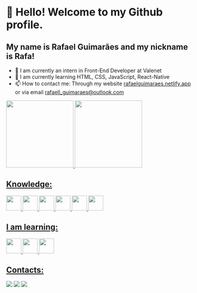 <link rel="stylesheet" href="https://cdn.jsdelivr.net/gh/devicons/devicon@v2.15.1/devicon.min.css">

# 👋 Hello! Welcome to my Github profile.
## My name is Rafael Guimarães and my nickname is Rafa!

- 🔭 I am currently an intern in Front-End Developer at Valenet
- 🌱 I am currently learning HTML, CSS, JavaScript, React-Native
- 📫 How to contact me: Through my website <a href="rafaelguimaraes.netlify.app" target="_blank">rafaelguimaraes.netlify.app</a> or via email rafaell_guimaraes@outlook.com

<div>
<a href="https://github.com/rafaaellguimaraes">
<img height="180em" src="https://github-readme-stats.vercel.app/api/top-langs/?username=rafaaellguimaraes&layout=compact&langs_count=7&theme=dracula"/>
<img height="180em" src="https://github-readme-stats.vercel.app/api?username=rafaaellguimaraes&show_icons=true&theme=dracula&include_all_commits=true&count_private=true"/>
</div>

## Knowledge:

<img src="https://cdn.jsdelivr.net/gh/devicons/devicon/icons/html5/html5-original-wordmark.svg" width="40" height="40"/>   
<img src="https://cdn.jsdelivr.net/gh/devicons/devicon/icons/css3/css3-original-wordmark.svg" width="40" height="40"/> 
<img src="https://cdn.jsdelivr.net/gh/devicons/devicon/icons/typescript/typescript-original.svg" width="40" height="40"/>
<img src="https://cdn.jsdelivr.net/gh/devicons/devicon/icons/javascript/javascript-original.svg" width="40" height="40"/>
<img src="https://cdn.jsdelivr.net/gh/devicons/devicon/icons/react/react-original-wordmark.svg" width="40" height="40"/>
<img src="https://cdn.jsdelivr.net/gh/devicons/devicon/icons/xd/xd-line.svg" width="40" height="40"/>

## I am learning:

<img src="https://cdn.jsdelivr.net/gh/devicons/devicon/icons/nodejs/nodejs-original-wordmark.svg" width="40" height="40"/>   
<img src="https://cdn.jsdelivr.net/gh/devicons/devicon/icons/express/express-original-wordmark.svg" width="40" height="40"/>
<img src="https://cdn.jsdelivr.net/gh/devicons/devicon/icons/postgresql/postgresql-original.svg" width="40" height="40"/>

## Contacts:

<div>
<a href="https://instagram.com/rafael_guimaraes7" target="_blank"><img src="https://img.shields.io/badge/-Instagram-%23E4405F?style=for-the-badge&logo=instagram&logoColor=white" target="_blank"></a>
<a href = "mailto:rafaell_guimaraes@outlook.com"><img src="https://img.shields.io/badge/Gmail-D14836?style=for-the-badge&logo=gmail&logoColor=white" target="_blank"></a>
<a href="https://www.linkedin.com/in/seu-usuário-linkedln-aqui" target="_blank"><img src="https://img.shields.io/badge/-LinkedIn-%230077B5?style=for-the-badge&logo=linkedin&logoColor=white" target="_blank"></a>   
</div>
